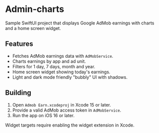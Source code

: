 # Admin-charts

Sample SwiftUI project that displays Google AdMob earnings with charts and a home screen widget.

## Features
- Fetches AdMob earnings data with `AdMobService`.
- Charts earnings by app and ad unit.
- Filters for 1 day, 7 days, month and year.
- Home screen widget showing today's earnings.
- Light and dark mode friendly "bubbly" UI with shadows.

## Building
1. Open `Admob Earn.xcodeproj` in Xcode 15 or later.
2. Provide a valid AdMob access token in `AdMobService`.
3. Run the app on iOS 16 or later.

Widget targets require enabling the widget extension in Xcode.
